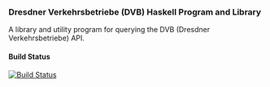 ### Dresdner Verkehrsbetriebe (DVB) Haskell Program and Library

A library and utility program for querying the DVB (Dresdner Verkehrsbetriebe)
API.

#### Build Status
[![Build Status](https://travis-ci.org/offenesdresden/dresdner-verkehrsbetriebe.svg?branch=master)](https://travis-ci.org/offenesdresden/dresdner-verkehrsbetriebe)
